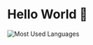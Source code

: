 # Hello World 👋
![Most Used Languages](https://github-readme-stats.vercel.app/api/top-langs/?username=g-101&theme=transparent&hide=html,css,mustache,procfile,blade,makefile&border=false&include_all_commits=false&count_private=false&layout=compact)


